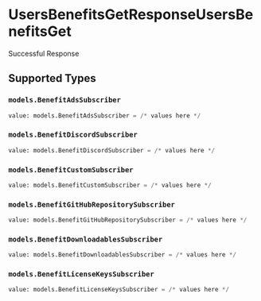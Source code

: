 # UsersBenefitsGetResponseUsersBenefitsGet

Successful Response


## Supported Types

### `models.BenefitAdsSubscriber`

```python
value: models.BenefitAdsSubscriber = /* values here */
```

### `models.BenefitDiscordSubscriber`

```python
value: models.BenefitDiscordSubscriber = /* values here */
```

### `models.BenefitCustomSubscriber`

```python
value: models.BenefitCustomSubscriber = /* values here */
```

### `models.BenefitGitHubRepositorySubscriber`

```python
value: models.BenefitGitHubRepositorySubscriber = /* values here */
```

### `models.BenefitDownloadablesSubscriber`

```python
value: models.BenefitDownloadablesSubscriber = /* values here */
```

### `models.BenefitLicenseKeysSubscriber`

```python
value: models.BenefitLicenseKeysSubscriber = /* values here */
```

